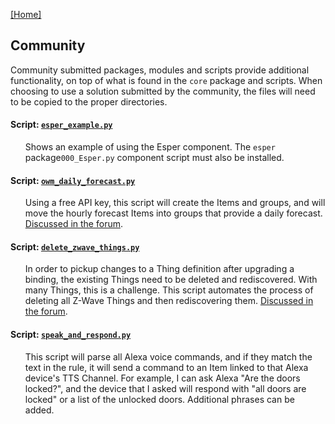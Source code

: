 [[Home]](README.md)

## Community

Community submitted packages, modules and scripts provide additional functionality, on top of what is found in the `core` package and scripts.
When choosing to use a solution submitted by the community, the files will need to be copied to the proper directories. 

#### Script: [`esper_example.py`](../../Community/Esper/automation/jsr223/python/community/esper/esper.py.example)
<ul>

Shows an example of using the Esper component.
The `esper` package`000_Esper.py` component script must also be installed.
</ul>

#### Script: [`owm_daily_forecast.py`](../../Community/OpenWeatherMap/automation/jsr223/python/community/openweathermap/owm_daily_forecast.py)
<ul>

Using a free API key, this script will create the Items and groups, and will move the hourly forecast Items into groups that provide a daily forecast.
[Discussed in the forum](https://community.openhab.org/t/openweathermap-daily-forecast-using-the-free-api/62579).
</ul>

#### Script: [`delete_zwave_things.py`](../../Community/Delete%20and%20Rediscover%20Z-Wave%20Things/automation/jsr223/python/community/delete_zwave_things/delete_zwave_things.py)
<ul>

In order to pickup changes to a Thing definition after upgrading a binding, the existing Things need to be deleted and rediscovered. 
With many Things, this is a challenge. 
This script automates the process of deleting all Z-Wave Things and then rediscovering them. 
[Discussed in the forum](https://community.openhab.org/t/rule-for-deleting-and-rediscovering-things/41001).
</ul>

#### Script: [`speak_and_respond.py`](../../Community/Alexa%20Speak%20and%20Respond/automation/jsr223/python/community/speak_and_respond/speak_and_respond.py)
<ul>

This script will parse all Alexa voice commands, and if they match the text in the rule, it will send a command to an Item linked to that Alexa device's TTS Channel. 
For example, I can ask Alexa "Are the doors locked?", and the device that I asked will respond with "all doors are locked" or a list of the unlocked doors. 
Additional phrases can be added.
</ul>
